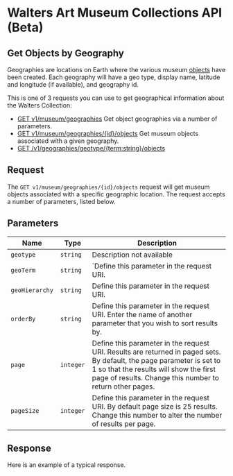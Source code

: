 Walters Art Museum Collections API (Beta)
================================================================================

## Get Objects by Geography

Geographies are locations on Earth where the various museum [objects](https://github.com/WaltersArtMuseum/walters-api/blob/master/objects.md) have been created. Each geography  will have a geo type, display name, latitude and longitude (if available), and geography id.

This is one of 3 requests you can use to get geographical information about the Walters Collection:
- [GET v1/museum/geographies](https://github.com/WaltersArtMuseum/walters-api/blob/master/geographies-get.md) Get object geographies via a number of parameters.
- [GET v1/museum/geographies/{id}/objects](https://github.com/WaltersArtMuseum/walters-api/blob/master/geographies-objects.md) Get museum objects associated with a given geography.
- [GET /v1/geographies/geotype/{term:string}/objects](https://github.com/WaltersArtMuseum/walters-api/blob/master/geographies-objects-geotype.md)

## Request

The `GET v1/museum/geographies/{id}/objects` request will get museum objects associated with a specific geographic location. The request accepts a number of parameters, listed below.


## Parameters

Name | Type | Description
-----|------|--------------
`geotype` | `string` | Description not available
`geoTerm`	 | `string` |  `Define this parameter in the request URI.
`geoHierarchy` | `string` | Define this parameter in the request URI.
`orderBy` | `string` | Define this parameter in the request URI. Enter the name of another parameter that you wish to sort results by. 
`page` | `integer` | Define this parameter in the request URI. Results are returned in paged sets. By default, the page parameter is set to 1 so that the results will show the first page of results. Change this number to return other pages. 
`pageSize` | `integer` | Define this parameter in the request URI. By default page size is 25 results. Change this number to alter the number of results per page. 


## Response

Here is an example of a typical response.



